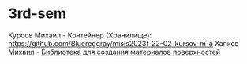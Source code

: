 # 3rd-sem
Курсов Михаил - Контейнер (Хранилище):
https://github.com/Blueredgray/misis2023f-22-02-kursov-m-a
Хапков Михаил - [Библиотека для создания материалов поверхностей](https://github.com/L4dno/misis2023f-22-2-khapkov-m-e)
